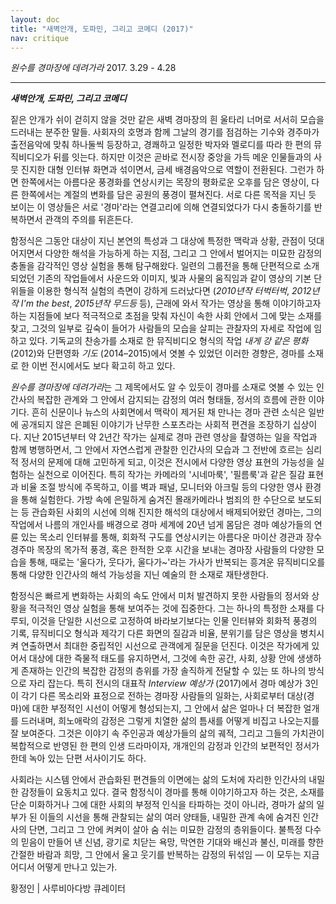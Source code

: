 ```yaml
---
layout: doc
title: "새벽안개, 도파민, 그리고 코메디 (2017)"
nav: critique
---
```


*원수를 경마장에 데려가라* 2017. 3.29 - 4.28

---

***새벽안개, 도파민, 그리고 코메디***

짙은 안개가 쉬이 걷히지 않을 것만 같은 새벽 경마장의 흰 울타리 너머로 서서히 모습을 드러내는 분주한 말들. 사회자의 호명과 함께 그날의 경기를 점검하는 기수와 경주마가 출전음악에 맞춰 하나둘씩 등장하고, 경쾌하고 일정한 박자와 멜로디를 따라 한 편의 뮤직비디오가 뒤를 잇는다. 하지만 이것은 곧바로 전시장 중앙을 가득 메운 인물들과의 사뭇 진지한 대형 인터뷰 화면과 섞이면서, 금세 배경음악으로 역할이 전환된다. 그런가 하면 한쪽에서는 아름다운 풍경화를 연상시키는 목장의 평화로운 오후를 담은 영상이, 다른 한쪽에서는 계절의 변화를 담은 공원의 풍경이 펼쳐진다. 서로 다른 목적을 지닌 듯 보이는 이 영상들은 서로 '경마'라는 연결고리에 의해 연결되었다가 다시 충돌하기를 반복하면서 관객의 주의를 뒤흔든다.

함정식은 그동안 대상이 지닌 본연의 특성과 그 대상에 특정한 맥락과 상황, 관점이 덧대어지면서 다양한 해석을 가능하게 하는 지점, 그리고 그 안에서 벌어지는 미묘한 감정의 충돌을 감각적인 영상 실험을 통해 탐구해왔다. 일련의 그룹전을 통해 단편적으로 소개되었던 기존의 작업들에서 사운드와 이미지, 빛과 사물의 움직임과 같이 영상의 기본 단위들을 이용한 형식적 실험의 측면이 강하게 드러났다면 (*2010년작 터벅터벅*, *2012년작 I'm the best*, *2015년작 무드등* 등), 근래에 와서 작가는 영상을 통해 이야기하고자 하는 지점들에 보다 적극적으로 초점을 맞춰 자신이 속한 사회 안에서 그에 맞는 소재를 찾고, 그것의 일부로 깊숙이 들어가 사람들의 모습을 살피는 관찰자의 자세로 작업에 임하고 있다. 기독교의 찬송가를 소재로 한 뮤직비디오 형식의 작업 *내게 강 같은 평화* (2012)와 단편영화 *기도* (2014–2015)에서 엿볼 수 있었던 이러한 경향은, 경마를 소재로 한 이번 전시에서도 보다 확고히 하고 있다.

*원수를 경마장에 데려가라*는 그 제목에서도 알 수 있듯이 경마를 소재로 엿볼 수 있는 인간사의 복잡한 관계와 그 안에서 감지되는 감정의 여러 형태들, 정서의 흐름에 관한 이야기다. 흔히 신문이나 뉴스의 사회면에서 맥락이 제거된 채 만나는 경마 관련 소식은 일반에 공개되지 않은 은폐된 이야기가 난무한 스포츠라는 사회적 편견을 조장하기 십상이다. 지난 2015년부터 약 2년간 작가는 실제로 경마 관련 영상을 촬영하는 일을 작업과 함께 병행하면서, 그 안에서 자연스럽게 관찰한 인간사의 모습과 그 전반에 흐르는 심리적 정서의 문제에 대해 고민하게 되고, 이것은 전시에서 다양한 영상 표현의 가능성을 실험하는 실천으로 이어진다. 특히 작가는 카메라의 '시네마룩', '필름룩'과 같은 질감 표현과 비율 조절 방식에 주목하고, 이를 벽과 패널, 모니터와 아크릴 등의 다양한 영사 환경을 통해 실험한다. 가방 속에 은밀하게 숨겨진 몰래카메라나 범죄의 한 수단으로 보도되는 등 관습화된 사회의 시선에 의해 진지한 해석의 대상에서 배제되어왔던 경마는, 그의 작업에서 나름의 개인사를 배경으로 경마 세계에 20년 넘게 몸담은 경마 예상가들의 연륜 있는 목소리 인터뷰를 통해, 회화적 구도를 연상시키는 아름다운 마이산 경관과 장수 경주마 목장의 목가적 풍경, 혹은 한적한 오후 시간을 보내는 경마장 사람들의 다양한 모습을 통해, 때로는 '울다가, 웃다가, 울다가~'라는 가사가 반복되는 흥겨운 뮤직비디오를 통해 다양한 인간사의 해석 가능성을 지닌 예술의 한 소재로 재탄생한다.

함정식은 빠르게 변화하는 사회의 속도 안에서 미처 발견하지 못한 사람들의 정서와 상황을 적극적인 영상 실험을 통해 보여주는 것에 집중한다. 그는 하나의 특정한 소재를 다루되, 이것을 단일한 시선으로 고정하여 바라보기보다는 인물 인터뷰와 회화적 풍경의 기록, 뮤직비디오 형식과 제각기 다른 화면의 질감과 비율, 분위기를 담은 영상을 병치시켜 연출하면서 최대한 중립적인 시선으로 관객에게 질문을 던진다. 이것은 작가에게 있어서 대상에 대한 즉물적 태도를 유지하면서, 그것에 속한 공간, 사회, 상황 안에 생생하게 존재하는 인간의 복잡한 감정의 층위를 가장 솔직하게 전달할 수 있는 또 하나의 방식으로 자리 잡는다. 특히 전시의 대표작 *Interview 예상가* (2017)에서 경마 예상가 3인이 각기 다른 목소리와 표정으로 전하는 경마장 사람들의 일화는, 사회로부터 대상(경마)에 대한 부정적인 시선이 어떻게 형성되는지, 그 안에서 삶은 얼마나 더 복잡한 얼개를 드러내며, 희노애락의 감정은 그렇게 치열한 삶의 틈새를 어떻게 비집고 나오는지를 잘 보여준다. 그것은 이야기 속 주인공과 예상가들의 삶의 궤적, 그리고 그들의 가치관이 복합적으로 반영된 한 편의 인생 드라마이자, 개개인의 감정과 인간의 보편적인 정서가 한데 녹아 있는 단편 서사이기도 하다.

사회라는 시스템 안에서 관습화된 편견들의 이면에는 삶의 도처에 자리한 인간사의 내밀한 감정들이 요동치고 있다. 결국 함정식이 경마를 통해 이야기하고자 하는 것은, 소재를 단순 미화하거나 그에 대한 사회의 부정적 인식을 타파하는 것이 아니라, 경마가 삶의 일부가 된 이들의 시선을 통해 관찰되는 삶의 여러 양태들, 내밀한 관계 속에 숨겨진 인간사의 단면, 그리고 그 안에 켜켜이 살아 숨 쉬는 미묘한 감정의 층위들이다. 불특정 다수의 믿음이 만들어 낸 신념, 광기로 치닫는 욕망, 막연한 기대와 배신과 불신, 미래를 향한 간절한 바람과 희망, 그 안에서 울고 웃기를 반복하는 감정의 뒤섞임 — 이 모두는 지금 어디서 어떻게 만나고 있는가.

황정인 | 사루비아다방 큐레이터